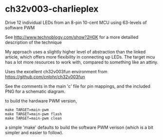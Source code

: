 # ch32v003-charlieplex
Drive 12 individual LEDs from an 8-pin 10-cent MCU using 63-levels of software PWM

See http://www.technoblogy.com/show?2H0K for a more detailled description of the technique

My approach uses a slightly higher level of abstraction than the linked article, which offers more flexibility in connecting up LEDs. The target mcu has a lot more resources to work with, compared to something like an attiny. 

Uses the excellent ch32v003fun environment from https://github.com/cnlohr/ch32v003fun

See the comments in the main 'c' file for pin mappings, and the included PNG for a schematic diagram.

to build the hardware PWM version, 
```
make TARGET=main-pwm
make TARGET=main-pwm flash
make TARGET=main-pwm clean
```
a simple 'make' defaults to build the software PWM verison (which is a bit simpler and easier to follow).
